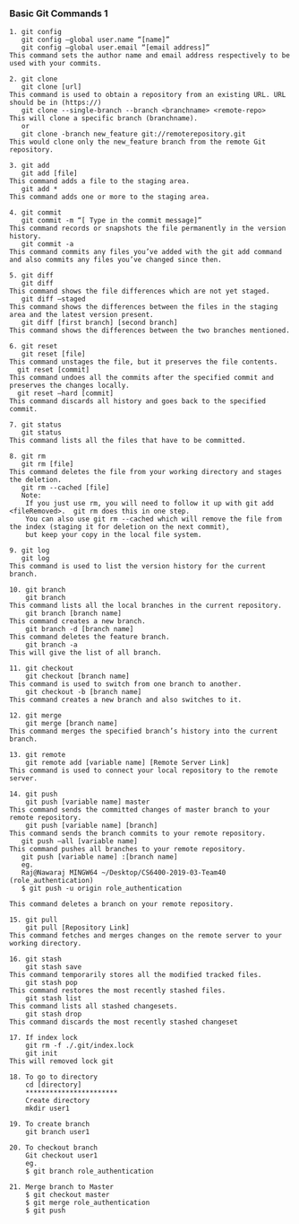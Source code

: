 ### Basic Git Commands 1
~~~~~~
1. git config
   git config –global user.name “[name]”  
   git config –global user.email “[email address]”  
This command sets the author name and email address respectively to be used with your commits.
~~~~~~~
~~~~~~~
2. git clone
   git clone [url] 
This command is used to obtain a repository from an existing URL. URL should be in (https://)
   git clone --single-branch --branch <branchname> <remote-repo>
This will clone a specific branch (branchname). 
   or 
   git clone -branch new_feature git://remoterepository.git
This would clone only the new_feature branch from the remote Git repository.
~~~~~~~
~~~~~~~
3. git add
   git add [file]  
This command adds a file to the staging area.
   git add *  
This command adds one or more to the staging area.
~~~~~~~
~~~~~~
4. git commit
   git commit -m “[ Type in the commit message]”  
This command records or snapshots the file permanently in the version history.
   git commit -a  
This command commits any files you’ve added with the git add command and also commits any files you’ve changed since then.
~~~~~~~~
~~~~~~~~
5. git diff
   git diff  
This command shows the file differences which are not yet staged.
   git diff –staged 
This command shows the differences between the files in the staging area and the latest version present.
   git diff [first branch] [second branch]  
This command shows the differences between the two branches mentioned.
~~~~~~~~~~
~~~~~~~~~
6. git reset
   git reset [file]  
This command unstages the file, but it preserves the file contents.
  git reset [commit]  
This command undoes all the commits after the specified commit and preserves the changes locally.
  git reset –hard [commit] 
This command discards all history and goes back to the specified commit.
~~~~~~~~~~~
~~~~~~~~~~
7. git status
   git status  
This command lists all the files that have to be committed.
~~~~~~~~~~~~~
~~~~~~~~~~~~~~~
8. git rm
   git rm [file]  
This command deletes the file from your working directory and stages the deletion.
   git rm --cached [file] 
   Note: 
    If you just use rm, you will need to follow it up with git add <fileRemoved>.  git rm does this in one step.
    You can also use git rm --cached which will remove the file from the index (staging it for deletion on the next commit), 
    but keep your copy in the local file system.
~~~~~~~~~~~~~~~~~
~~~~~~~~~~~~~~
9. git log
   git log  
This command is used to list the version history for the current branch.
~~~~~~~~~~~~~~~~~~~~
~~~~~~~~~~~~~
10. git branch
    git branch  
This command lists all the local branches in the current repository.
    git branch [branch name]  
This command creates a new branch.
    git branch -d [branch name]  
This command deletes the feature branch.
    git branch -a
This will give the list of all branch. 
~~~~~~~~~~~~~~~~~~~~~~~~~~~~~~~~~
~~~~~~~~~~~~~~~~~~~~~~~~~~~~~~~~~
11. git checkout
    git checkout [branch name]  
This command is used to switch from one branch to another.
    git checkout -b [branch name]  
This command creates a new branch and also switches to it.
~~~~~~~~~~~~~~~~~~~~~~~~~~~~~~~~~~~~~~~~~
~~~~~~~~~~~~~~~~~~~~~~~~~~~~~~~~
12. git merge
    git merge [branch name]  
This command merges the specified branch’s history into the current branch.
~~~~~~~~~~~~~~~~~~~~~~~~~~~~~~~~~~~~
~~~~~~~~~~~~~~~~~~~~~~~~~~~
13. git remote
    git remote add [variable name] [Remote Server Link]  
This command is used to connect your local repository to the remote server.
~~~~~~~~~~~~~~~~~~~~~~~~~~~~~~~~~~~~~~~~~~~~
~~~~~~~~~~~~~~~~~~~~~~~~~~~~
14. git push
    git push [variable name] master  
This command sends the committed changes of master branch to your remote repository.
    git push [variable name] [branch]  
This command sends the branch commits to your remote repository.
   git push –all [variable name]  
This command pushes all branches to your remote repository.
   git push [variable name] :[branch name]  
   eg.
   Raj@Nawaraj MINGW64 ~/Desktop/CS6400-2019-03-Team40 (role_authentication)
   $ git push -u origin role_authentication

This command deletes a branch on your remote repository.
~~~~~~~~~~~~~~~~~~~~~~~~~~~~~~~~~~~~~~
~~~~~~~~~~~~~~~~~~~~~~~~~~~~~~~~~~~~~~~~~~~~~~~
15. git pull
    git pull [Repository Link]  
This command fetches and merges changes on the remote server to your working directory.
~~~~~~~~~~~~~~~~~~~~~~~~~~~~~~~~~~~~~~~~~~~~~~~~~~~~~~~~~
~~~~~~~~~~~~
16. git stash
    git stash save  
This command temporarily stores all the modified tracked files.
    git stash pop  
This command restores the most recently stashed files.
    git stash list  
This command lists all stashed changesets.
    git stash drop  
This command discards the most recently stashed changeset
~~~~~~~~~~~~~~~~~~~~~~~~~~~~~~~~
~~~~~~~~~~~~
17. If index lock 
    git rm -f ./.git/index.lock
    git init 
This will removed lock git 
~~~~~~~~~~~~~~~~~~~~~~~~~~~
~~~~~~~~~~~~~~~~~~~~~~~~
18. To go to directory 
    cd [directory]
    ***********************
    Create directory
    mkdir user1
~~~~~~~~~~~~~~~~~~~~~~~~~~
~~~~~~~~~~~~~~~~~~~~~~
19. To create branch 
    git branch user1  
~~~~~~~~~~~~~~~~~~~~~~~~~~~~~
~~~~~~~~~~~~~~~~~~~~~~~~~~~~~~~~~~
20. To checkout branch 
    Git checkout user1
    eg.
    $ git branch role_authentication

~~~~~~~~~~~~~~~~~~~~~~~~~~~~~~~~~~~
~~~~~~~~~~~~~~~~~~~~~~~~~~~~~~~~~~~
21. Merge branch to Master
    $ git checkout master
    $ git merge role_authentication
    $ git push
~~~~~~~~~~~~~~~~~~~~~~~~~~~~~~~~~~~
